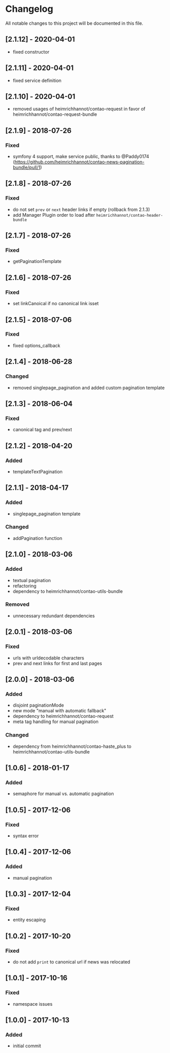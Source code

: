 # Changelog
All notable changes to this project will be documented in this file.

## [2.1.12] - 2020-04-01
- fixed constructor

## [2.1.11] - 2020-04-01
- fixed service definition

## [2.1.10] - 2020-04-01
- removed usages of heimrichhannot/contao-request in favor of heimrichhannot/contao-request-bundle

## [2.1.9] - 2018-07-26

### Fixed
- symfony 4 support, make service public, thanks to @Paddy0174 (https://github.com/heimrichhannot/contao-news-pagination-bundle/pull/1)

## [2.1.8] - 2018-07-26

### Fixed
- do not set `prev` or `next` header links if empty (rollback from 2.1.3)
- add Manager Plugin order to load after `heimrichhannot/contao-header-bundle` 

## [2.1.7] - 2018-07-26

### Fixed
- getPaginationTemplate

## [2.1.6] - 2018-07-26

### Fixed
- set linkCanoical if no canonical link isset

## [2.1.5] - 2018-07-06

### Fixed
- fixed options_callback

## [2.1.4] - 2018-06-28

### Changed
- removed singlepage_pagination and added custom pagination template

## [2.1.3] - 2018-06-04

### Fixed
- canonical tag and prev/next

## [2.1.2] - 2018-04-20

### Added
- templateTextPagination

## [2.1.1] - 2018-04-17

### Added
- singlepage_pagination template

### Changed
- addPagination function

## [2.1.0] - 2018-03-06

### Added
- textual pagination
- refactoring
- dependency to heimrichhannot/contao-utils-bundle

### Removed
- unnecessary redundant dependencies

## [2.0.1] - 2018-03-06

### Fixed
- urls with urldecodable characters
- prev and next links for first and last pages

## [2.0.0] - 2018-03-06

### Added
- disjoint paginationMode
- new mode "manual with automatic fallback"
- dependency to heimrichhannot/contao-request
- meta tag handling for manual pagination

### Changed
- dependency from heimrichhannot/contao-haste_plus to heimrichhannot/contao-utils-bundle

## [1.0.6] - 2018-01-17

### Added
- semaphore for manual vs. automatic pagination

## [1.0.5] - 2017-12-06

### Fixed
- syntax error

## [1.0.4] - 2017-12-06

### Added
- manual pagination

## [1.0.3] - 2017-12-04

### Fixed
- entity escaping

## [1.0.2] - 2017-10-20

### Fixed
- do not add `print` to canonical url if news was relocated

## [1.0.1] - 2017-10-16

### Fixed
- namespace issues

## [1.0.0] - 2017-10-13

### Added
- initial commit
